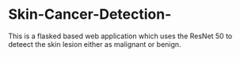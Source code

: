 # Skin-Cancer-Detection-
This is a flasked based web application which uses the ResNet 50 to deteect the skin lesion either as malignant or benign.
